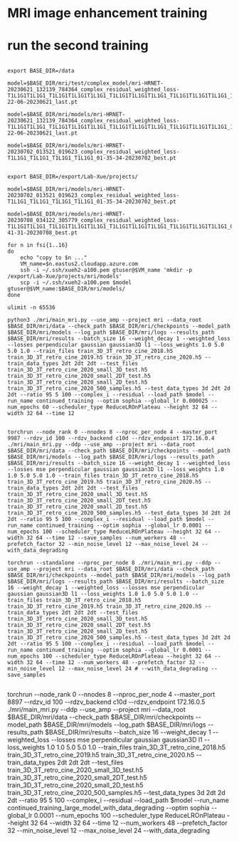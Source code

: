 # MRI image enhancement training

# run the second training

```

export BASE_DIR=/data

model=$BASE_DIR/mri/test/complex_model/mri-HRNET-20230621_132139_784364_complex_residual_weighted_loss-T1L1G1T1L1G1_T1L1G1T1L1G1T1L1G1_T1L1G1T1L1G1T1L1G1_T1L1G1T1L1G1T1L1G1_13-22-06-20230621_last.pt

model=$BASE_DIR/mri/models/mri-HRNET-20230621_132139_784364_complex_residual_weighted_loss-T1L1G1T1L1G1_T1L1G1T1L1G1T1L1G1_T1L1G1T1L1G1T1L1G1_T1L1G1T1L1G1T1L1G1_13-22-06-20230621_last.pt

model=$BASE_DIR/mri/models/mri-HRNET-20230702_013521_019623_complex_residual_weighted_loss-T1L1G1_T1L1G1_T1L1G1_T1L1G1_01-35-34-20230702_best.pt


export BASE_DIR=/export/Lab-Xue/projects/

model=$BASE_DIR/mri/models/mri-HRNET-20230702_013521_019623_complex_residual_weighted_loss-T1L1G1_T1L1G1_T1L1G1_T1L1G1_01-35-34-20230702_best.pt

model=$BASE_DIR/mri/models/mri-HRNET-20230708_034122_305779_complex_residual_weighted_loss-T1L1G1T1L1G1_T1L1G1T1L1G1T1L1G1_T1L1G1T1L1G1T1L1G1_T1L1G1T1L1G1T1L1G1_03-41-31-20230708_best.pt

for n in fsi{1..16}
do
    echo "copy to $n ..."
    VM_name=$n.eastus2.cloudapp.azure.com
    ssh -i ~/.ssh/xueh2-a100.pem gtuser@$VM_name 'mkdir -p /export/Lab-Xue/projects/mri/models'
    scp -i ~/.ssh/xueh2-a100.pem $model gtuser@$VM_name:$BASE_DIR/mri/models/
done

ulimit -n 65536

python3 ./mri/main_mri.py --use_amp --project mri --data_root $BASE_DIR/mri/data --check_path $BASE_DIR/mri/checkpoints --model_path $BASE_DIR/mri/models --log_path $BASE_DIR/mri/logs --results_path $BASE_DIR/mri/results --batch_size 16 --weight_decay 1 --weighted_loss --losses perpendicular gaussian gaussian3D l1 --loss_weights 1.0 5.0 5.0 1.0 --train_files train_3D_3T_retro_cine_2018.h5 train_3D_3T_retro_cine_2019.h5 train_3D_3T_retro_cine_2020.h5 --train_data_types 2dt 2dt 2dt --test_files train_3D_3T_retro_cine_2020_small_3D_test.h5 train_3D_3T_retro_cine_2020_small_2DT_test.h5 train_3D_3T_retro_cine_2020_small_2D_test.h5 train_3D_3T_retro_cine_2020_500_samples.h5 --test_data_types 3d 2dt 2d 2dt --ratio 95 5 100 --complex_i --residual --load_path $model --run_name continued_training --optim sophia --global_lr 0.000025 --num_epochs 60 --scheduler_type ReduceLROnPlateau --height 32 64 --width 32 64 --time 12


torchrun --node_rank 0 --nnodes 8 --nproc_per_node 4 --master_port 9987 --rdzv_id 100 --rdzv_backend c10d --rdzv_endpoint 172.16.0.4 ./mri/main_mri.py --ddp --use_amp --project mri --data_root $BASE_DIR/mri/data --check_path $BASE_DIR/mri/checkpoints --model_path $BASE_DIR/mri/models --log_path $BASE_DIR/mri/logs --results_path $BASE_DIR/mri/results --batch_size 16 --weight_decay 1 --weighted_loss --losses mse perpendicular gaussian gaussian3D l1 --loss_weights 1.0 1.0 5.0 5.0 1.0 --train_files train_3D_3T_retro_cine_2018.h5 train_3D_3T_retro_cine_2019.h5 train_3D_3T_retro_cine_2020.h5 --train_data_types 2dt 2dt 2dt --test_files train_3D_3T_retro_cine_2020_small_3D_test.h5 train_3D_3T_retro_cine_2020_small_2DT_test.h5 train_3D_3T_retro_cine_2020_small_2D_test.h5 train_3D_3T_retro_cine_2020_500_samples.h5 --test_data_types 3d 2dt 2d 2dt --ratio 95 5 100 --complex_i --residual --load_path $model --run_name continued_training --optim sophia --global_lr 0.0001 --num_epochs 100 --scheduler_type ReduceLROnPlateau --height 32 64 --width 32 64 --time 12 --save_samples --num_workers 48 --prefetch_factor 32 --min_noise_level 12 --max_noise_level 24 --with_data_degrading

torchrun --standalone --nproc_per_node 8 ./mri/main_mri.py --ddp --use_amp --project mri --data_root $BASE_DIR/mri/data --check_path $BASE_DIR/mri/checkpoints --model_path $BASE_DIR/mri/models --log_path $BASE_DIR/mri/logs --results_path $BASE_DIR/mri/results --batch_size 16 --weight_decay 1 --weighted_loss --losses mse perpendicular gaussian gaussian3D l1 --loss_weights 1.0 1.0 5.0 5.0 1.0 --train_files train_3D_3T_retro_cine_2018.h5 train_3D_3T_retro_cine_2019.h5 train_3D_3T_retro_cine_2020.h5 --train_data_types 2dt 2dt 2dt --test_files train_3D_3T_retro_cine_2020_small_3D_test.h5 train_3D_3T_retro_cine_2020_small_2DT_test.h5 train_3D_3T_retro_cine_2020_small_2D_test.h5 train_3D_3T_retro_cine_2020_500_samples.h5 --test_data_types 3d 2dt 2d 2dt --ratio 95 5 100 --complex_i --residual --load_path $model --run_name continued_training --optim sophia --global_lr 0.0001 --num_epochs 100 --scheduler_type ReduceLROnPlateau --height 32 64 --width 32 64 --time 12 --num_workers 48 --prefetch_factor 32 --min_noise_level 12 --max_noise_level 24 # --with_data_degrading --save_samples


```


torchrun --node_rank 0 --nnodes 8 --nproc_per_node 4 --master_port 8897 --rdzv_id 100 --rdzv_backend c10d --rdzv_endpoint 172.16.0.5 ./mri/main_mri.py --ddp --use_amp --project mri --data_root $BASE_DIR/mri/data --check_path $BASE_DIR/mri/checkpoints --model_path $BASE_DIR/mri/models --log_path $BASE_DIR/mri/logs --results_path $BASE_DIR/mri/results --batch_size 16 --weight_decay 1 --weighted_loss --losses mse perpendicular gaussian gaussian3D l1 --loss_weights 1.0 1.0 5.0 5.0 1.0 --train_files train_3D_3T_retro_cine_2018.h5 train_3D_3T_retro_cine_2019.h5 train_3D_3T_retro_cine_2020.h5 --train_data_types 2dt 2dt 2dt --test_files train_3D_3T_retro_cine_2020_small_3D_test.h5 train_3D_3T_retro_cine_2020_small_2DT_test.h5 train_3D_3T_retro_cine_2020_small_2D_test.h5 train_3D_3T_retro_cine_2020_500_samples.h5 --test_data_types 3d 2dt 2d 2dt --ratio 95 5 100 --complex_i --residual --load_path $model --run_name continued_training_large_model_with_data_degrading --optim sophia --global_lr 0.0001 --num_epochs 100 --scheduler_type ReduceLROnPlateau --height 32 64 --width 32 64 --time 12 --num_workers 48 --prefetch_factor 32 --min_noise_level 12 --max_noise_level 24 --with_data_degrading